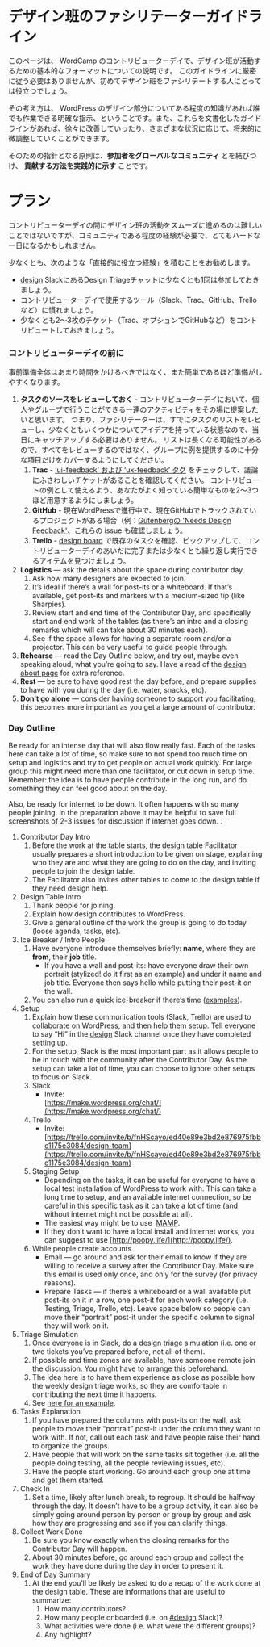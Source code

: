 <!-- # Design Table Facilitator Guidelines -->
# デザイン班のファシリテーターガイドライン

<!-- This page outlines a baseline format to run the Design Table during WordCamp Contributor Days. It’s not meant to be followed strictly, but it’s a useful guideline especially for people that are running the table for the first time. -->
このページは、 WordCamp のコントリビューターデイで、デザイン班が活動するための基本的なフォーマットについての説明です。 このガイドラインに厳密に従う必要はありませんが、初めてデザイン班をファシリテートする人にとっては役立つでしょう。


<!-- The idea is to have clear instructions that anyone with some degree of knowledge of the WordPress design work can follow. Also, having these as a written guideline allows for improvements over time and future tweaks for different contexts. -->
その考え方は、 WordPress のデザイン部分についてある程度の知識があれば誰でも作業できる明確な指示、ということです。また、これらを文書化したガイドラインがあれば、徐々に改善していったり、さまざまな状況に応じて、将来的に微調整していくことができます。

<!-- The guiding principles for this is to have them **connected to the global community** and show them in a **practical way how to contribute**. -->
そのための指針となる原則は、**参加者をグローバルなコミュニティ** とを結びつけ、 **貢献する方法を実践的に示す** ことです。

<!-- # **Plan** -->
# **プラン**

<!-- Facilitating the Design Table work during Contributor Day isn’t a difficult task but takes some experience with the community and it can be very intense on the day. -->
コントリビューターデイの間にデザイン班の活動をスムーズに進めるのは難しいことではないですが、コミュニティである程度の経験が必要で、とてもハードな一日になるかもしれません。

<!-- We suggest to have at least direct experience of these: -->
少なくとも、次のような「直接的に役立つ経験」を積むことをお勧めします。

<!-- *   Have participated at least once in a Design Triage chat in [design](https://wordpress.slack.com/messages/design/) Slack.
*   Have practice of the tools used during the day (Slack, Trac, GitHub, Trello, …).
*   Have contributed to at least a couple of tickets (Trac, optionally GitHub and others). -->
* [design](https://wordpress.slack.com/messages/design/) SlackにあるDesign Triageチャットに少なくとも1回は参加しておきましょう。
* コントリビューターデイで使用するツール（Slack、Trac、GitHub、Trelloなど）に慣れましょう。
* 少なくとも2〜3枚のチケット（Trac、オプションでGitHubなど）をコントリビュートしておきましょう。

<!-- ### **Before Contributor Day** -->
### **コントリビューターデイの前に**

<!-- Overall the preparation work shouldn’t take more than a few hours among the various things, and gets easier the more you do it. -->
事前準備全体はあまり時間をかけるべきではなく、また簡単であるほど準備がしやすくなります。  

<!-- 1.  **Review task sources** — during the contributor day we want to propose to the table a series of activities that can be taken up by individuals and groups. This means that the Facilitator should have reviewed the list of possible tasks and should already have an idea on at least some of them, so they don’t have to catch up on the day.  The list can get long, so don’t try to know review everything, but cover enough items to be able to provide an example to the group. -->
1. **タスクのソースをレビューしておく**  - コントリビューターデイにおいて、個人やグループで行うことができる一連のアクティビティをその場に提案したいと思います。 つまり、ファシリテーターは、すでにタスクのリストをレビューし、少なくともいくつかについてアイデアを持っている状態なので、当日にキャッチアップする必要はありません。 リストは長くなる可能性があるので、すべてをレビューするのではなく、グループに例を提供するのに十分な項目だけをカバーするようにしてください。
    <!-- 1.  **Trac** — review the [needs ‘ui-feedback’ and ‘ux-feedback’ tags](https://core.trac.wordpress.org/report/35?sort=modified&asc=1&page=1) and make sure there are good tickets for the discussion. Try to have 2-3 simple ones ready you know in detail to use as examples for contribution.
    2.  **GitHub** — if there are projects that are currently being worked on in WordPress but are currently tracked on GitHub (i.e. [Gutenberg’s ‘Needs Design Feedback’](https://github.com/WordPress/gutenberg/issues?q=is%3Aopen+is%3Aissue+label%3A%22Needs+Design+Feedback%22)), review these issues too.
    3.  **Trello** — review existing tasks on the [design board](https://trello.com/b/fnHScayo/design-team) to find items that can be picked up and either completed or at least iterated upon during the day. -->
    1.  **Trac** - [‘ui-feedback’ および ‘ux-feedback’ タグ](https://core.trac.wordpress.org/report/35?sort=modified&asc=1&page=1) をチェックして、議論にふさわしいチケットがあることを確認してください。 コントリビュートの例として使えるよう、あなたがよく知っている簡単なものを2〜3つほど用意するようにしましょう。
    2.  **GitHub** - 現在WordPressで進行中で、現在GitHubでトラックされているプロジェクトがある場合（例：[Gutenbergの 'Needs Design Feedback'](https://github.com/WordPress/gutenberg/issues?q=is%3Aopen+is%3Aissue+label%3A%22Needs+Design+Feedback%22)、これらの issue も確認しましょう。
    3.  **Trello** - [design board](https://trello.com/b/fnHScayo/design-team) で既存のタスクを確認、ピックアップして、コントリビューターデイのあいだに完了または少なくとも繰り返し実行できるアイテムを見つけましょう。
2.  **Logistics** — ask the details about the space during contributor day.
    1.  Ask how many designers are expected to join.
    2.  It’s ideal if there’s a wall for post-its or a whiteboard. If that’s available, get post-its and markers with a medium-sized tip (like Sharpies).
    3.  Review start and end time of the Contributor Day, and specifically start and end work of the tables (as there’s an intro and a closing remarks which will can take about 30 minutes each).
    4.  See if the space allows for having a separate room and/or a projector. This can be very useful to guide people through.
3.  **Rehearse** — read the Day Outline below, and try out, maybe even speaking aloud, what you’re going to say. Have a read of the [design about page](https://make.wordpress.org/design/handbook/about-the-team/) for extra reference.
4.  **Rest** — be sure to have good rest the day before, and prepare supplies to have with you during the day (i.e. water, snacks, etc).
5.  **Don’t go alone** — consider having someone to support you facilitating, this becomes more important as you get a large amount of contributor.

### **Day Outline**

Be ready for an intense day that will also flow really fast. Each of the tasks here can take a lot of time, so make sure to not spend too much time on setup and logistics and try to get people on actual work quickly. For large group this might need more than one facilitator, or cut down in setup time. Remember: the idea is to have people contribute in the long run, and do something they can feel good about on the day.  

Also, be ready for internet to be down. It often happens with so many people joining. In the preparation above it may be helpful to save full screenshots of 2-3 issues for discussion if internet goes down. .  

1.  Contributor Day Intro
    1.  Before the work at the table starts, the design table Facilitator usually prepares a short introduction to be given on stage, explaining who they are and what they are going to do on the day, and inviting people to join the design table.
    2.  The Facilitator also invites other tables to come to the design table if they need design help.
2.  Design Table Intro
    1.  Thank people for joining.
    2.  Explain how design contributes to WordPress.
    3.  Give a general outline of the work the group is going to do today (loose agenda, tasks, etc).
3.  Ice Breaker / Intro People
    1.  Have everyone introduce themselves briefly: **name**, where they are **from**, their **job** title.
        *   If you have a wall and post-its: have everyone draw their own portrait (stylized! do it first as an example) and under it name and job title. Everyone then says hello while putting their post-it on the wall.
    2.  You can also run a quick ice-breaker if there’s time ([examples](http://gamestorming.com/category/icebreakers/)).
4.  Setup
    1.  Explain how these communication tools (Slack, Trello) are used to collaborate on WordPress, and then help them setup. Tell everyone to say “Hi” in the [design](https://wordpress.slack.com/messages/design/) Slack channel once they have completed setting up.
    2.  For the setup, Slack is the most important part as it allows people to be in touch with the community after the Contributor Day. As the setup can take a lot of time, you can choose to ignore other setups to focus on Slack.
    3.  Slack
        *   Invite:  
            [https://make.wordpress.org/chat/](https://make.wordpress.org/chat/)  
    4.  Trello
        *   Invite:  
            [https://trello.com/invite/b/fnHScayo/ed40e89e3bd2e876975fbbc1175e3084/design-team](https://trello.com/invite/b/fnHScayo/ed40e89e3bd2e876975fbbc1175e3084/design-team)  
    5.  Staging Setup
        *   Depending on the tasks, it can be useful for everyone to have a local test installation of WordPress to work with. This can take a long time to setup, and an available internet connection, so be careful in this specific task as it can take a lot of time (and without internet might not be possible at all).
        *   The easiest way might be to use  [MAMP](https://www.mamp.info/en/downloads/).
        *   If they don’t want to have a local install and internet works, you can suggest to use [http://poopy.life/](http://poopy.life/).
    6.  While people create accounts
        *   Email — go around and ask for their email to know if they are willing to receive a survey after the Contributor Day. Make sure this email is used only once, and only for the survey (for privacy reasons).
        *   Prepare Tasks — if there’s a whiteboard or a wall available put post-its on it in a row, one post-it for each work category (i.e. Testing, Triage, Trello, etc). Leave space below so people can move their “portrait” post-it under the specific column to signal they will work on it.
5.  Triage Simulation
    1.  Once everyone is in Slack, do a design triage simulation (i.e. one or two tickets you’ve prepared before, not all of them).
    2.  If possible and time zones are available, have someone remote join the discussion. You might have to arrange this beforehand.
    3.  The idea here is to have them experience as close as possible how the weekly design triage works, so they are comfortable in contributing the next time it happens.
    4.  See [here for an example](https://wordpress.slack.com/archives/C02S78ZAL/p1536889396000100).
6.  Tasks Explanation
    1.  If you have prepared the columns with post-its on the wall, ask people to move their “portrait” post-it under the column they want to work with. If not, call out each task and have people raise their hand to organize the groups.
    2.  Have people that will work on the same tasks sit together (i.e. all the people doing testing, all the people reviewing issues, etc).
    3.  Have the people start working. Go around each group one at time and get them started.
7.  Check In
    1.  Set a time, likely after lunch break, to regroup. It should be halfway through the day. It doesn’t have to be a group activity, it can also be simply going around person by person or group by group and ask how they are progressing and see if you can clarify things.
8.  Collect Work Done
    1.  Be sure you know exactly when the closing remarks for the Contributor Day will happen.
    2.  About 30 minutes before, go around each group and collect the work they have done during the day in order to present it.
9.  End of Day Summary
    1.  At the end you’ll be likely be asked to do a recap of the work done at the design table. These are informations that are useful to summarize:
        1.  How many contributors?
        2.  How many people onboarded (i.e. on [#design](https://make.wordpress.org/design/tag/design/) Slack)?
        3.  What activities were done (i.e. what were the different groups)?
        4.  Any highlight?
